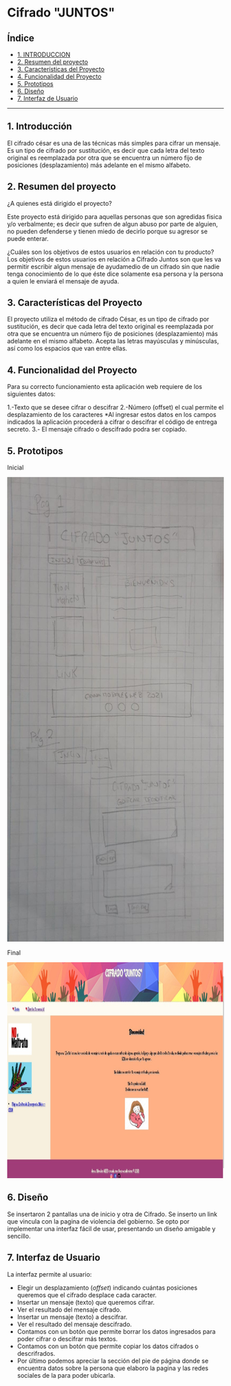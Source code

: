 # Cifrado "JUNTOS"

## Índice

* [1. INTRODUCCION](#1-introduccion)
* [2. Resumen del proyecto](#2-resumen-del-proyecto)
* [3. Características del Proyecto](#3-caracteristicas-del-proyecto)
* [4. Funcionalidad del Proyecto](#4-funcionalidad-del-proyecto)
* [5. Prototipos](#5-prototipos)
* [6. Diseño](#6-diseño)
* [7. Interfaz de Usuario](#7-interfaz-de-usuario)


***

## 1. Introducción

El cifrado césar es una de las técnicas más simples para cifrar un mensaje. Es
un tipo de cifrado por sustitución, es decir que cada letra del texto original
es reemplazada por otra que se encuentra un número fijo de posiciones
(desplazamiento) más adelante en el mismo alfabeto.


## 2. Resumen del proyecto

¿A quienes está dirigido el proyecto?

Este proyecto está dirigido para aquellas personas que son agredidas fisica y/o verbalmente; es decir que sufren de algun abuso por parte de alguien, no pueden defenderse y tienen miedo de decirlo porque su agresor se puede enterar. 

¿Cuáles son los objetivos de estos usuarios en relación con tu producto?
Los objetivos de estos usuarios en relación a Cifrado Juntos son que les va permitir escribir algun mensaje de ayudamedio de un cifrado sin que nadie tenga conocimiento de lo que éste dice solamente esa persona y la persona a quien le enviará el mensaje de ayuda. 

## 3. Características del Proyecto

El proyecto utiliza el método de cifrado César, es un tipo de cifrado por sustitución, es decir que cada letra del texto original es reemplazada por otra que se encuentra un número fijo de posiciones (desplazamiento) más adelante en el mismo alfabeto. Acepta las letras mayúsculas y minúsculas, así como los espacios que van entre ellas.


## 4. Funcionalidad del Proyecto

  Para su correcto funcionamiento esta aplicación web requiere de los siguientes datos:

   1.-Texto que se desee cifrar o descifrar
   2.-Número (offset) el cual permite el desplazamiento de los caracteres
   *Al ingresar estos datos en los campos indicados la aplicación procederá a cifrar o descifrar el código de entrega secreto.
   3.- El mensaje cifrado o descifrado podra ser copiado.

## 5. Prototipos
    
   Inicial

   <p align="center">
    <img width="611" height="1080" src="src/imagenes/prototipo1.jpeg">
   </p>

     
   Final

  <p align="center">
    <img width="1069" height="502" src="src/imagenes/prototipo2.jpeg">
   </p>


     

## 6. Diseño

   Se insertaron 2 pantallas una de inicio y otra de Cifrado.
   Se inserto un link que vincula con la pagina de violencia del gobierno.
   Se opto por implementar una interfaz fácil de usar, presentando un diseño amigable y sencillo.

## 7. Interfaz de Usuario

   La interfaz permite al usuario:

* Elegir un desplazamiento (_offset_) indicando cuántas posiciones queremos que
  el cifrado desplace cada caracter.
* Insertar un mensaje (texto) que queremos cifrar.
* Ver el resultado del mensaje cifrado.
* Insertar un mensaje (texto) a descifrar.
* Ver el resultado del mensaje descifrado.
* Contamos con un botón que permite borrar los datos ingresados para poder cifrar o descifrar más textos.
* Contamos con un botón que permite copiar los datos cifrados o descrifrados.
* Por último podemos apreciar la sección del pie de página donde se encuentra datos sobre la persona que elaboro la pagina y las redes sociales de la para poder ubicarla.